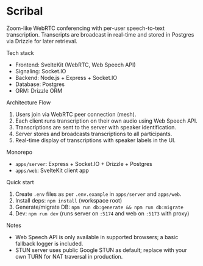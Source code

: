 # Scribal

Zoom-like WebRTC conferencing with per-user speech-to-text transcription. Transcripts are broadcast in real-time and stored in Postgres via Drizzle for later retrieval.

Tech stack
- Frontend: SvelteKit (WebRTC, Web Speech API)
- Signaling: Socket.IO
- Backend: Node.js + Express + Socket.IO
- Database: Postgres
- ORM: Drizzle ORM

Architecture Flow
1. Users join via WebRTC peer connection (mesh).
2. Each client runs transcription on their own audio using Web Speech API.
3. Transcriptions are sent to the server with speaker identification.
4. Server stores and broadcasts transcriptions to all participants.
5. Real-time display of transcriptions with speaker labels in the UI.

Monorepo
- `apps/server`: Express + Socket.IO + Drizzle + Postgres
- `apps/web`: SvelteKit client app

Quick start
1. Create `.env` files as per `.env.example` in `apps/server` and `apps/web`.
2. Install deps: `npm install` (workspace root)
3. Generate/migrate DB: `npm run db:generate && npm run db:migrate`
4. Dev: `npm run dev` (runs server on `:5174` and web on `:5173` with proxy)

Notes
- Web Speech API is only available in supported browsers; a basic fallback logger is included.
- STUN server uses public Google STUN as default; replace with your own TURN for NAT traversal in production.

